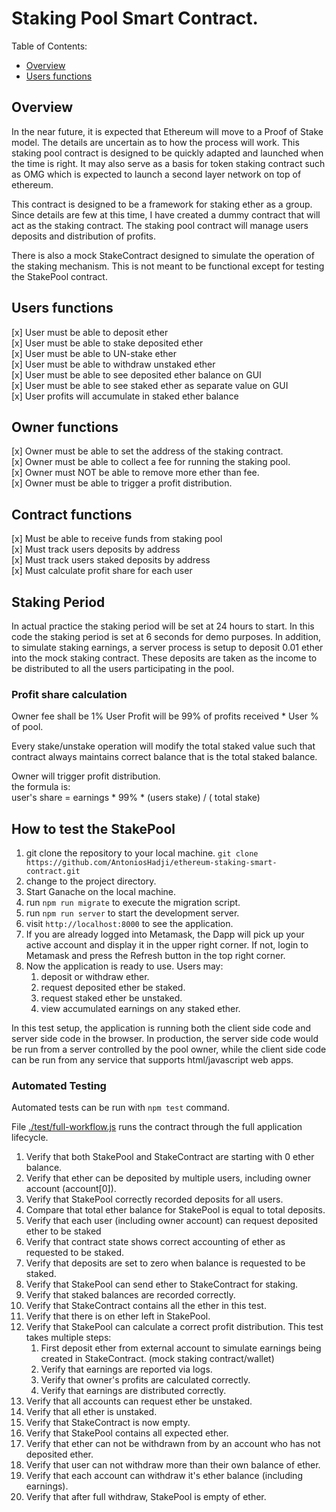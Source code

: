 # Staking Pool Smart Contract.

Table of Contents:
* [Overview](#overview)
* [Users functions](#users-functions)

## Overview
In the near future, it is expected that Ethereum will move to a Proof of Stake model.  The details are uncertain as to how the process will work.  This staking pool contract is designed to be quickly adapted and launched when the time is right.  It may also serve as a basis for token staking contract such as OMG which is expected to launch a second layer network on top of ethereum.

This contract is designed to be a framework for staking ether as a group.  Since details are few at this time, I have created a dummy contract that will act as the staking contract.  The staking pool contract will manage users deposits and distribution of profits.

There is also a mock StakeContract designed to simulate the operation of the staking mechanism.  This is not meant to be functional except for testing the StakePool contract.

## Users functions
[x] User must be able to deposit ether  
[x] User must be able to stake deposited ether  
[x] User must be able to UN-stake ether  
[x] User must be able to withdraw unstaked ether  
[x] User must be able to see deposited ether balance on GUI  
[x] User must be able to see staked ether as separate value on GUI  
[x] User profits will accumulate in staked ether balance  

## Owner functions
[x] Owner must be able to set the address of the staking contract.  
[x] Owner must be able to collect a fee for running the staking pool.  
[x] Owner must NOT be able to remove more ether than fee.  
[x] Owner must be able to trigger a profit distribution.  

## Contract functions
[x] Must be able to receive funds from staking pool  
[x] Must track users deposits by address  
[x] Must track users staked deposits by address  
[x] Must calculate profit share for each user  

## Staking Period
In actual practice the staking period will be set at 24 hours to start.  In this code the staking period is set at 6 seconds for demo purposes.  In addition, to simulate staking earnings, a server process is setup to deposit 0.01 ether into the mock staking contract.  These deposits are taken as the income to be distributed to all the users participating in the pool.  

### Profit share calculation
Owner fee shall be 1%
User Profit will be 99% of profits received * User % of pool.

Every stake/unstake operation will modify the total staked value such that contract always maintains correct balance that is the total staked balance.

Owner will trigger profit distribution.  
the formula is:  
user's share = earnings * 99% * (users stake) / ( total stake)

## How to test the StakePool
1. git clone the repository to your local machine.
`git clone https://github.com/AntoniosHadji/ethereum-staking-smart-contract.git`
2. change to the project directory.
3. Start Ganache on the local machine.  
4. run `npm run migrate` to execute the migration script.  
4. run `npm run server` to start the development server.  
5. visit `http://localhost:8000` to see the application.
6. If you are already logged into Metamask, the Dapp will pick up your active account and display it in the upper right corner.  If not, login to Metamask and press the Refresh button in the top right corner.
7. Now the application is ready to use.  Users may:
    1. deposit or withdraw ether.
    2. request deposited ether be staked.
    3. request staked ether be unstaked.
    4. view accumulated earnings on any staked ether.

In this test setup, the application is running both the client side code and server side code in the browser.  In production, the server side code would be run from a server controlled by the pool owner, while the client side code can be run from any service that supports html/javascript web apps.

### Automated Testing
Automated tests can be run with `npm test` command.

File [./test/full-workflow.js][1] runs the contract through the full application lifecycle.  

1. Verify that both StakePool and StakeContract are starting with 0 ether balance.  
2. Verify that ether can be deposited by multiple users, including owner account (account[0]).  
3. Verify that StakePool correctly recorded deposits for all users.  
4. Compare that total ether balance for StakePool is equal to total deposits.  
5. Verify that each user (including owner account) can request deposited ether to be staked  
6. Verify that contract state shows correct accounting of ether as requested to be staked.  
7. Verify that deposits are set to zero when balance is requested to be staked.  
8. Verify that StakePool can send ether to StakeContract for staking.  
9. Verify that staked balances are recorded correctly.  
1. Verify that StakeContract contains all the ether in this test.  
2. Verify that there is on ether left in StakePool.  
3. Verify that StakePool can calculate a correct profit distribution.  This test takes multiple steps:  
    1. First deposit ether from external account to simulate earnings being created in StakeContract. (mock staking contract/wallet)
    2. Verify that earnings are reported via logs.
    3. Verify that owner's profits are calculated correctly.
    4. Verify that earnings are distributed correctly.  
4. Verify that all accounts can request ether be unstaked.  
5. Verify that all ether is unstaked.  
6. Verify that StakeContract is now empty.  
7. Verify that StakePool contains all expected ether.  
8. Verify that ether can not be withdrawn from by an account who has not deposited ether.
8. Verify that user can not withdraw more than their own balance of ether.
9. Verify that each account can withdraw it's ether balance (including earnings).
0. Verify that after full withdraw, StakePool is empty of ether.  






[1]: https://github.com/AntoniosHadji/ethereum-staking-smart-contract/blob/master/test/full-workflow.js
[2]: https://github.com/AntoniosHadji/ethereum-staking-smart-contract/blob/master/test/server-functions.js
